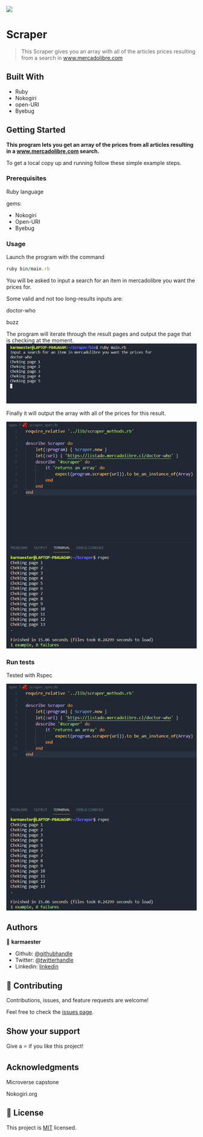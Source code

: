 ![](https://img.shields.io/badge/Microverse-blueviolet)

# Scraper

> This Scraper gives you an array with all of the articles prices resulting from a search in www.mercadolibre.com

## Built With

- Ruby
- Nokogiri
- open-URI
- Byebug

## Getting Started

**This program lets you get an array of the prices from all articles resulting in a www.mercadolibre.com search.**


To get a local copy up and running follow these simple example steps.

### Prerequisites

Ruby language

gems:

- Nokogiri
- Open-URI
- Byebug

### Usage

Launch the program with the command

```ruby
ruby bin/main.rb 
```

You will be asked to input a search for an item in mercadolibre you want the prices for.

Some valid and not too long-results inputs are:

 doctor-who
 
 buzz

The program will iterate through the result pages and output the page that is checking at the moment.
![screenshot](./images/run1.png)

Finally it will output the array with all of the prices for this result.

![screenshot](./images/test.png)

### Run tests

Tested with Rspec

![screenshot](./images/test.png)


## Authors

👤 **karmaester**

- Github: [@githubhandle](https://github.com/karmaester)
- Twitter: [@twitterhandle](https://twitter.com/karmaendlich)
- Linkedin: [linkedin](https://www.linkedin.com/in/khristian-rojas/)

## 🤝 Contributing

Contributions, issues, and feature requests are welcome!

Feel free to check the [issues page](https://github.com/karmaester/Scraper/issues).

## Show your support

Give a ⭐️ if you like this project!

## Acknowledgments

Microverse capstone

Nokogiri.org

## 📝 License

This project is [MIT](https://github.com/karmaester/Scraper/blob/development/LICENSE) licensed.
